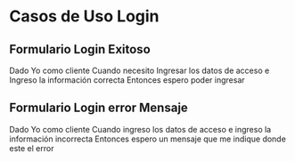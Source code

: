 # Casos de Uso Login

## Formulario Login Exitoso

Dado Yo como cliente
Cuando necesito Ingresar los datos de acceso
e Ingreso la información correcta
Entonces espero poder ingresar

## Formulario Login error Mensaje 

Dado Yo como cliente
Cuando ingreso los datos de acceso
e ingreso la información incorrecta
Entonces espero un mensaje que me indique donde este el error
